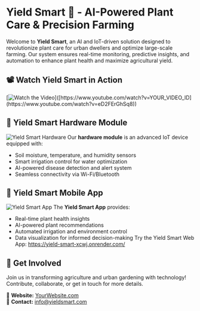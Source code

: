 # Yield Smart 🌱 - AI-Powered Plant Care & Precision Farming

Welcome to **Yield Smart**, an AI and IoT-driven solution designed to revolutionize plant care for urban dwellers and optimize large-scale farming. Our system ensures real-time monitoring, predictive insights, and automation to enhance plant health and maximize agricultural yield.

## 📽️ Watch Yield Smart in Action
[![Watch the Video]([https://img.youtube.com/vi/YOUR_VIDEO_ID/maxresdefault.jpg](https://i9.ytimg.com/vi_webp/eD2FErGhSq8/maxresdefault.webp?v=66a2b404&sqp=CJzg8r0G&rs=AOn4CLDtvFcN1BJ0eyWy_5p0Z4c4fJFJTw))]([https://www.youtube.com/watch?v=YOUR_VIDEO_ID](https://www.youtube.com/watch?v=eD2FErGhSq8))

## 🌟 Yield Smart Hardware Module
![Yield Smart Hardware](path/to/hardware-image.jpg)
Our **hardware module** is an advanced IoT device equipped with:
- Soil moisture, temperature, and humidity sensors
- Smart irrigation control for water optimization
- AI-powered disease detection and alert system
- Seamless connectivity via Wi-Fi/Bluetooth

## 📱 Yield Smart Mobile App
![Yield Smart App](path/to/app-image.jpg)
The **Yield Smart App** provides:
- Real-time plant health insights
- AI-powered plant recommendations
- Automated irrigation and environment control
- Data visualization for informed decision-making
Try the Yield Smart Web App: https://yield-smart-xcwj.onrender.com/

## 🚀 Get Involved
Join us in transforming agriculture and urban gardening with technology! Contribute, collaborate, or get in touch for more details.

🔗 **Website:** [YourWebsite.com](#)  
📧 **Contact:** info@yieldsmart.com

